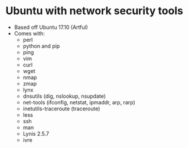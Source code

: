 # Ubuntu with network security tools

* Based off Ubuntu 17.10 (Artful)
* Comes with:
  * perl
  * python and pip
  * ping
  * vim
  * curl
  * wget
  * nmap
  * zmap
  * lynx
  * dnsutils (dig, nslookup, nsupdate)
  * net-tools (ifconfig, netstat, ipmaddr, arp, rarp)
  * inetutils-traceroute (traceroute)
  * less
  * ssh
  * man
  * Lynis 2.5.7
  * ivre
